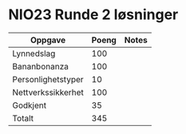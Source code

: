 # NIO23 Runde 2 løsninger

Oppgave | Poeng | Notes
------- | ----- | -----
Lynnedslag | 100
Bananbonanza | 100
Personlighetstyper | 10
Nettverkssikkerhet | 100
Godkjent | 35
Totalt | 345
